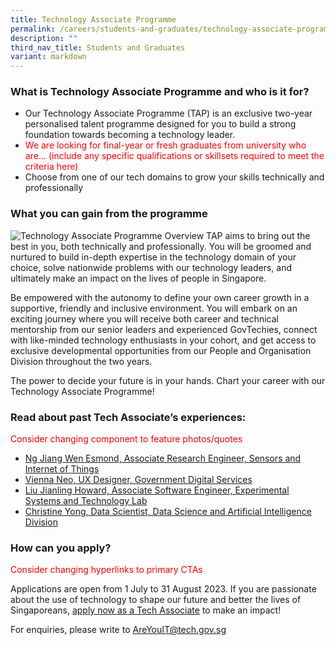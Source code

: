 ```yaml
---
title: Technology Associate Programme
permalink: /careers/students-and-graduates/technology-associate-programme/
description: ""
third_nav_title: Students and Graduates
variant: markdown
---
```

### What is Technology Associate Programme and who is it for?
* Our Technology Associate Programme (TAP) is an exclusive two-year personalised talent programme designed for you to build a strong foundation towards becoming a technology leader.
* <font color="red"> We are looking for final-year or fresh graduates from university who are... (include any specific qualifications or skillsets required to meet the criteria here) </font>
* Choose from one of our tech domains to grow your skills technically and professionally


### What you can gain from the programme
![Technology Associate Programme Overview](https://d33wubrfki0l68.cloudfront.net/0bace77361a91bfdd62573a1864377bb2d805f66/5f96a/images/careers/tap-infographic-v2.png)
TAP aims to bring out the best in you, both technically and professionally. You will be groomed and nurtured to build in-depth expertise in the technology domain of your choice, solve nationwide problems with our technology leaders, and ultimately make an impact on the lives of people in Singapore.

Be empowered with the autonomy to define your own career growth in a supportive, friendly and inclusive environment. You will embark on an exciting journey where you will receive both career and technical mentorship from our senior leaders and experienced GovTechies, connect with like-minded technology enthusiasts in your cohort, and get access to exclusive developmental opportunities from our People and Organisation Division throughout the two years.

The power to decide your future is in your hands. Chart your career with our Technology Associate Programme!



### Read about past Tech Associate’s experiences:

<font color="red"> Consider changing component to feature photos/quotes</font>
*   [Ng Jiang Wen Esmond, Associate Research Engineer, Sensors and Internet of Things](https://www.instagram.com/p/CglCJI2vfz8/?utm_source=ig_web_copy_link)
*   [Vienna Neo, UX Designer, Government Digital Services](https://www.instagram.com/p/CfbSJn9h-xQ/?utm_source=ig_web_copy_link)
*   [Liu Jianling Howard, Associate Software Engineer, Experimental Systems and Technology Lab](https://www.instagram.com/p/CfK7w8VOr3G/?utm_source=ig_web_copy_link)
*   [Christine Yong, Data Scientist, Data Science and Artificial Intelligence Division](https://www.instagram.com/p/Ce5Gd3DLPgE/?utm_source=ig_web_copy_link)

### How can you apply?

<font color="red"> Consider changing hyperlinks to primary CTAs</font>

Applications are open from 1 July to 31 August 2023. If you are passionate about the use of technology to shape our future and better the lives of Singaporeans,&nbsp;[apply now as a Tech Associate](https://go.gov.sg/tap2024)&nbsp;to make an impact!

For enquiries, please write to&nbsp;[AreYouIT@tech.gov.sg](mailto:AreYouIT@tech.gov.sg)